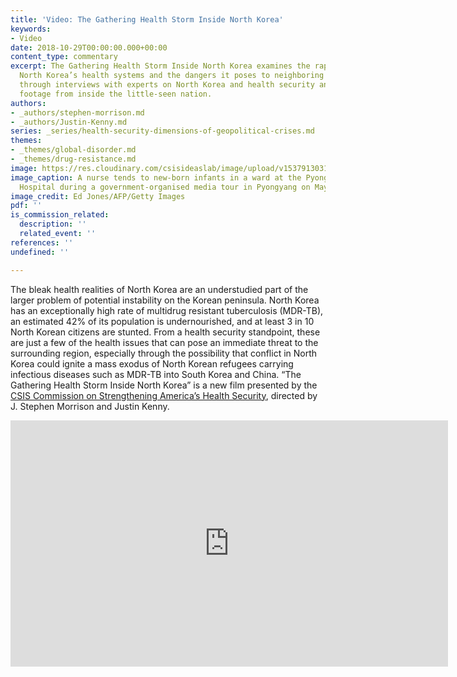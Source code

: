 ```yaml
---
title: 'Video: The Gathering Health Storm Inside North Korea'
keywords:
- Video
date: 2018-10-29T00:00:00.000+00:00
content_type: commentary
excerpt: The Gathering Health Storm Inside North Korea examines the rapid decay of
  North Korea’s health systems and the dangers it poses to neighboring countries,
  through interviews with experts on North Korea and health security and exclusive
  footage from inside the little-seen nation.
authors:
- _authors/stephen-morrison.md
- _authors/Justin-Kenny.md
series: _series/health-security-dimensions-of-geopolitical-crises.md
themes:
- _themes/global-disorder.md
- _themes/drug-resistance.md
image: https://res.cloudinary.com/csisideaslab/image/upload/v1537913031/health-commission/GettyImages-528833666.jpg
image_caption: A nurse tends to new-born infants in a ward at the Pyongyang Maternity
  Hospital during a government-organised media tour in Pyongyang on May 7, 2016.
image_credit: Ed Jones/AFP/Getty Images
pdf: ''
is_commission_related:
  description: ''
  related_event: ''
references: ''
undefined: ''

---
```

The bleak health realities of North Korea are an understudied part of the larger problem of potential instability on the Korean peninsula. North Korea has an exceptionally high rate of multidrug resistant tuberculosis (MDR-TB), an estimated 42% of its population is undernourished, and at least 3 in 10 North Korean citizens are stunted. From a health security standpoint, these are just a few of the health issues that can pose an immediate threat to the surrounding region, especially through the possibility that conflict in North Korea could ignite a mass exodus of North Korean refugees carrying infectious diseases such as MDR-TB into South Korea and China. “The Gathering Health Storm Inside North Korea” is a new film presented by the [CSIS Commission on Strengthening America’s Health Security](https://healthsecurity.csis.org/), directed by J. Stephen Morrison and Justin Kenny.

<div class="video-wrapper post-feature-video"><iframe width="700" height="394" src="https://www.youtube.com/embed/y7pVwE03w7A" frameborder="0" allow="autoplay; encrypted-media" allowfullscreen></iframe></div>